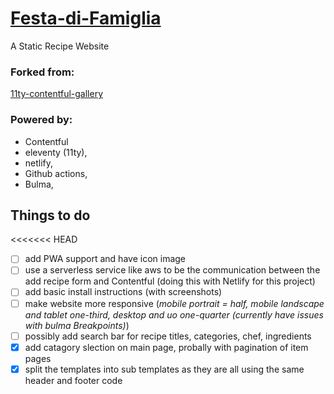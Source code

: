 # [Festa-di-Famiglia](https://festa-di-famiglia.netlify.app/)
A Static Recipe Website  

### Forked from: 
[11ty-contentful-gallery](https://github.com/contentful/11ty-contentful-gallery)  

### Powered by:
- Contentful
- eleventy (11ty), 
- netlify, 
- Github actions, 
- Bulma,

## Things to do 
<<<<<<< HEAD
- [ ] add PWA support and have icon image
- [ ] use a serverless service like aws to be the communication between the add recipe form and Contentful (doing this with Netlify for this project)
- [ ] add basic install instructions (with screenshots)
- [ ] make website more responsive (*mobile portrait = half, mobile landscape and tablet one-third, desktop and uo  one-quarter (currently have issues with bulma Breakpoints)*)
- [ ] possibly add search bar for recipe titles, categories, chef, ingredients
- [x] add catagory slection on main page, probally with pagination of item pages 
- [x] split the templates into sub templates as they are all using the same header and footer code
